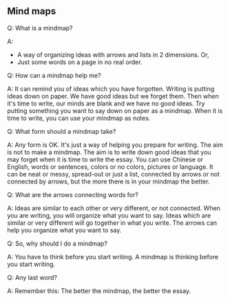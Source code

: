 ## Mind maps

Q: What is a mindmap?

A:

* A way of organizing ideas with arrows and lists in 2 dimensions. Or,
* Just some words on a page in no real order.

Q: How can a mindmap help me?

A: It can remind you of ideas which you have forgotten. Writing is putting ideas down on paper. We have good ideas but we forget them. Then when it's time to write, our minds are blank and we have no good ideas. Try putting something you want to say down on paper as a mindmap. When it is time to write, you can use your mindmap as notes.

Q: What form should a mindmap take?

A: Any form is OK. It's just a way of helping you prepare for writing. The aim is not to make a mindmap. The aim is to write down good ideas that you may forget when it is time to write the essay. You can use Chinese or English, words or sentences, colors or no colors, pictures or language. It can be neat or messy, spread-out or just a list, connected by arrows or not connected by arrows, but the more there is in your mindmap the better.

Q: What are the arrows connecting words for?

A: Ideas are similar to each other or very different, or not connected. When you are writing, you will organize what you want to say. Ideas which are similar or very different will go together in what you write. The arrows can help you organize what you want to say.

Q: So, why should I do a mindmap?

A: You have to think before you start writing. A mindmap is thinking before you start writing.

Q: Any last word?

A: Remember this: The better the mindmap, the better the essay.
